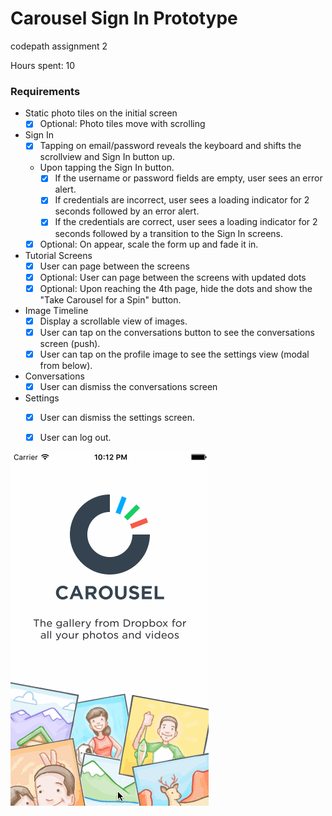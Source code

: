 # Carousel Sign In Prototype
codepath assignment 2

Hours spent: 10

### Requirements
* Static photo tiles on the initial screen
  * [x] Optional: Photo tiles move with scrolling
* Sign In
  * [x] Tapping on email/password reveals the keyboard and shifts the scrollview and Sign In button up.
  * Upon tapping the Sign In button.
    * [x] If the username or password fields are empty, user sees an error alert.
    * [x] If credentials are incorrect, user sees a loading indicator for 2 seconds followed by an error alert.
    * [x] If the credentials are correct, user sees a loading indicator for 2 seconds followed by a transition to the Sign In screens.
  * [x] Optional: On appear, scale the form up and fade it in.
* Tutorial Screens
  * [x] User can page between the screens
  * [x] Optional: User can page between the screens with updated dots
  * [x] Optional: Upon reaching the 4th page, hide the dots and show the "Take Carousel for a Spin" button.
* Image Timeline
  * [x] Display a scrollable view of images.
  * [x] User can tap on the conversations button to see the conversations screen (push).
  * [x] User can tap on the profile image to see the settings view (modal from below).
* Conversations
  * [x] User can dismiss the conversations screen
* Settings
  * [x] User can dismiss the settings screen.
  * [x] User can log out.


![demo](https://github.com/cshdllr/Carousel/blob/master/carousel%20demo.gif)







